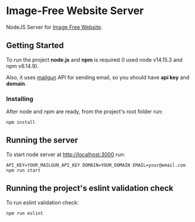 # Image-Free Website Server
NodeJS Server for [Image Free Website](https://github.com/andrii-prashcharuk/image-free-website).

## Getting Started

To run the project **node.js** and **npm** is required (I used node v14.15.3 and npm v6.14.9).

Also, it uses [mailgun](https://www.mailgun.com/) API for sending email, so you should have **api key** and **domain**.

### Installing

After node and npm are ready, from the project's root folder run:

```
npm install
```

## Running the server

To start node server at [http://localhost:3000](http://localhost:3000) run:

```
API_KEY=YOUR_MAILGUN_API_KEY DOMAIN=YOUR_DOMAIN EMAIL=your@email.com npm run start
```

## Running the project's eslint validation check

To run eslint validation check:

```
npm run eslint
```
